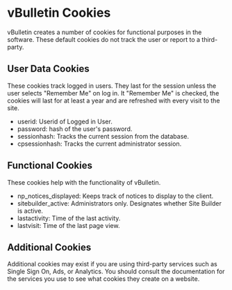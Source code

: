 # vBulletin Cookies

vBulletin creates a number of cookies for functional purposes in the software. These default cookies do not track the user or report to a third-party.

## User Data Cookies

These cookies track logged in users. They last for the session unless the user selects "Remember Me" on log in. It "Remember Me" is checked, the cookies will last for at least a year and are refreshed with every visit to the site. 

- userid: Userid of Logged in User.
- password: hash of the user's password.
- sessionhash: Tracks the current session from the database.
- cpsessionhash: Tracks the current administrator session.

## Functional Cookies

These cookies help with the functionality of vBulletin. 

- np_notices_displayed: Keeps track of notices to display to the client.
- sitebuilder_active: Administrators only. Designates whether Site Builder is active.
- lastactivity: Time of the last activity. 
- lastvisit: Time of the last page view. 


## Additional Cookies

Additional cookies may exist if you are using third-party services such as Single Sign On, Ads, or Analytics. You should consult the documentation for the services you use to see what cookies they create on a website.

